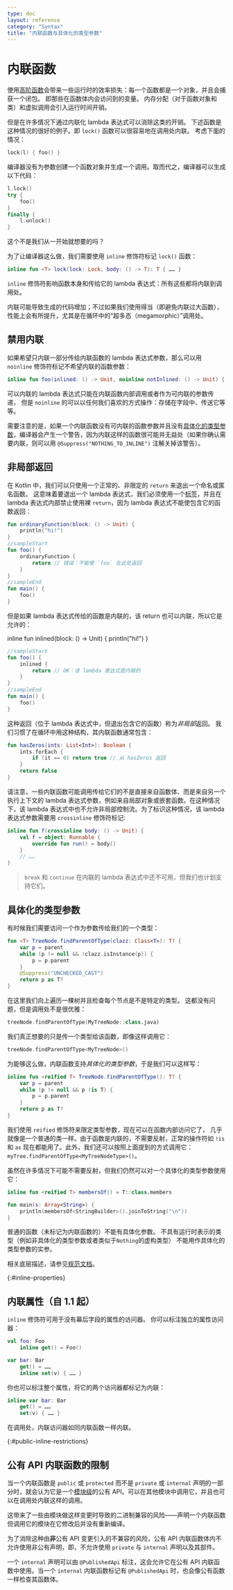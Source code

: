 ```yaml
---
type: doc
layout: reference
category: "Syntax"
title: "内联函数与具体化的类型参数"
---
```


# 内联函数

使用[高阶函数](lambdas.html)会带来一些运行时的效率损失：每一个函数都是一个对象，并且会捕获一个闭包。
即那些在函数体内会访问到的变量。
内存分配（对于函数对象和类）和虚拟调用会引入运行时间开销。

但是在许多情况下通过内联化 lambda 表达式可以消除这类的开销。
下述函数是这种情况的很好的例子。即 `lock()` 函数可以很容易地在调用处内联。
考虑下面的情况：


```kotlin
lock(l) { foo() }
```


编译器没有为参数创建一个函数对象并生成一个调用。取而代之，编译器可以生成以下代码：


```kotlin
l.lock()
try {
    foo()
}
finally {
    l.unlock()
}
```


这个不是我们从一开始就想要的吗？

为了让编译器这么做，我们需要使用 `inline` 修饰符标记 `lock()` 函数：


```kotlin
inline fun <T> lock(lock: Lock, body: () -> T): T { …… }
```


`inline` 修饰符影响函数本身和传给它的 lambda 表达式：所有这些都将内联<!--
-->到调用处。

内联可能导致生成的代码增加；不过如果我们使用得当（即避免内联过大函数），性能上会有所提升，尤其是在循环中的“超多态（megamorphic）”调用处。

## 禁用内联

如果希望只内联一部分传给内联函数的 lambda 表达式参数，那么可以用 `noinline` 修饰符标记<!--
-->不希望内联的函数参数：


```kotlin
inline fun foo(inlined: () -> Unit, noinline notInlined: () -> Unit) { …… }
```


可以内联的 lambda 表达式只能在内联函数内部调用或者作为可内联的参数传递，
但是 `noinline` 的可以以任何我们喜欢的方式操作：存储在字段中、传送它等等。

需要注意的是，如果一个内联函数没有可内联的函数参数并且没有<!--
-->[具体化的类型参数](#具体化的类型参数)，编译器会产生一个警告，因为内联这样的函数<!--
-->很可能并无益处（如果你确认需要内联，则可以用 `@Suppress("NOTHING_TO_INLINE")` 注解关掉该警告）。

## 非局部返回

在 Kotlin 中，我们可以只使用一个正常的、非限定的 `return` 来退出一个命名或匿名函数。
这意味着要退出一个 lambda 表达式，我们必须使用一个[标签](returns.html#标签处返回)，并且<!--
-->在 lambda 表达式内部禁止使用裸 `return`，因为 lambda 表达式不能使包含它的函数返回：


```kotlin
fun ordinaryFunction(block: () -> Unit) {
    println("hi!")
}
//sampleStart
fun foo() {
    ordinaryFunction {
        return // 错误：不能使 `foo` 在此处返回
    }
}
//sampleEnd
fun main() {
    foo()
}
```


但是如果 lambda 表达式传给的函数是内联的，该 return 也可以内联，所以它是允许的：


inline fun inlined(block: () -> Unit) {
    println("hi!")
}
```kotlin
//sampleStart
fun foo() {
    inlined {
        return // OK：该 lambda 表达式是内联的
    }
}
//sampleEnd
fun main() {
    foo()
}
```


这种返回（位于 lambda 表达式中，但退出包含它的函数）称为*非局部*返回。 我们习惯了<!--
-->在循环中用这种结构，其内联函数通常包含：


```kotlin
fun hasZeros(ints: List<Int>): Boolean {
    ints.forEach {
        if (it == 0) return true // 从 hasZeros 返回
    }
    return false
}
```


请注意，一些内联函数可能调用传给它们的不是直接来自函数体、而是来自另一个执行<!--
-->上下文的 lambda 表达式参数，例如来自局部对象或嵌套函数。在这种情况下，该 lambda 表达式中<!--
-->也不允许非局部控制流。为了标识这种情况，该 lambda 表达式参数需要<!--
-->用 `crossinline` 修饰符标记:


```kotlin
inline fun f(crossinline body: () -> Unit) {
    val f = object: Runnable {
        override fun run() = body()
    }
    // ……
}
```


> `break` 和 `continue` 在内联的 lambda 表达式中还不可用，但我们也计划支持它们。

## 具体化的类型参数

有时候我们需要访问一个作为参数传给我们的一个类型：


```kotlin
fun <T> TreeNode.findParentOfType(clazz: Class<T>): T? {
    var p = parent
    while (p != null && !clazz.isInstance(p)) {
        p = p.parent
    }
    @Suppress("UNCHECKED_CAST")
    return p as T?
}
```


在这里我们向上遍历一棵树并且检查每个节点是不是特定的类型。
这都没有问题，但是调用处不是很优雅：


```kotlin
treeNode.findParentOfType(MyTreeNode::class.java)
```


我们真正想要的只是传一个类型给该函数，即像这样调用它：


```kotlin
treeNode.findParentOfType<MyTreeNode>()
```


为能够这么做，内联函数支持*具体化的类型参数*，于是我们可以这样写：


```kotlin
inline fun <reified T> TreeNode.findParentOfType(): T? {
    var p = parent
    while (p != null && p !is T) {
        p = p.parent
    }
    return p as T?
}
```


我们使用 `reified` 修饰符来限定类型参数，现在可以在函数内部访问它了，
几乎就像是一个普通的类一样。由于函数是内联的，不需要反射，正常的操作符如 `!is`
和 `as` 现在都能用了。此外，我们还可以按照上面提到的方式调用它：`myTree.findParentOfType<MyTreeNodeType>()`。

虽然在许多情况下可能不需要反射，但我们仍然可以对一个具体化的类型参数使用它：


```kotlin
inline fun <reified T> membersOf() = T::class.members

fun main(s: Array<String>) {
    println(membersOf<StringBuilder>().joinToString("\n"))
}
```


普通的函数（未标记为内联函数的）不能有具体化参数。
不具有运行时表示的类型（例如非具体化的类型参数或者类似于`Nothing`的虚构类型）
不能用作具体化的类型参数的实参。

相关底层描述，请参见[规范文档](https://github.com/JetBrains/kotlin/blob/master/spec-docs/reified-type-parameters.md)。

{:#inline-properties}

## 内联属性（自 1.1 起）

`inline` 修饰符可用于没有幕后字段的属性的访问器。
你可以标注独立的属性访问器：


```kotlin
val foo: Foo
    inline get() = Foo()

var bar: Bar
    get() = ……
    inline set(v) { …… }
```


你也可以标注整个属性，将它的两个访问器都标记为内联：


```kotlin
inline var bar: Bar
    get() = ……
    set(v) { …… }
```


在调用处，内联访问器如同内联函数一样内联。

{:#public-inline-restrictions}

## 公有 API 内联函数的限制

当一个内联函数是 `public` 或 `protected` 而不是 `private` 或 `internal` 声明的一部分时，就会认为它是一个[模块级](visibility-modifiers.html#模块)的公有 API。可以在其他模块中调用它，并且也可以在调用处内联这样的调用。

这带来了一些由模块做这样变更时导致的二进制兼容的风险——声明一个内联函数但调用它的模块在它修改后并没有重新编译。

为了消除这种由**非**公有 API 变更引入的不兼容的风险，公有 API 内联函数体内不允许使用非公有声明，即，不允许使用 `private` 与 `internal` 声明以及其部件。

一个 `internal` 声明可以由 `@PublishedApi` 标注，这会允许它在公有 API 内联函数中使用。当一个 `internal` 内联函数标记有 `@PublishedApi` 时，也会像公有函数一样检查其函数体。
 
